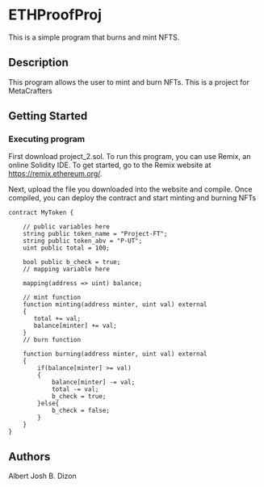 # ETHProofProj

This is a simple program that burns and mint NFTS.

## Description

This program allows the user to mint and burn NFTs. This is a project for MetaCrafters

## Getting Started

### Executing program

First download project_2.sol.
To run this program, you can use Remix, an online Solidity IDE. To get started, go to the Remix website at https://remix.ethereum.org/.

Next, upload the file you downloaded into the website and compile. Once compiled, you can deploy the contract and start minting and burning NFTs

```
contract MyToken {

    // public variables here
    string public token_name = "Project-FT";
    string public token_abv = "P-UT";
    uint public total = 100;

    bool public b_check = true;
    // mapping variable here

    mapping(address => uint) balance;

    // mint function
    function minting(address minter, uint val) external
    {
       total += val;
       balance[minter] += val;
    }
    // burn function

    function burning(address minter, uint val) external
    {
        if(balance[minter] >= val)
        {
            balance[minter] -= val;
            total -= val;
            b_check = true;
        }else{
            b_check = false;
        }    
    }
}
```
## Authors
Albert Josh B. Dizon
